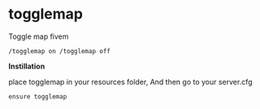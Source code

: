 # togglemap
Toggle map fivem


``/togglemap on /togglemap off``

**Instillation**

 place togglemap in your resources folder, And then go to your server.cfg

``ensure togglemap``
